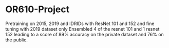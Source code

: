 # OR610-Project
Pretraining on 2015, 2019 and IDRIDs with ResNet 101 and 152 and fine tuning with 2019 dataset only
Ensembled 4 of the resnet 101 and 1 resnet 152 leading to a score of 89% accuracy on the private dataset and 76% on the public.
